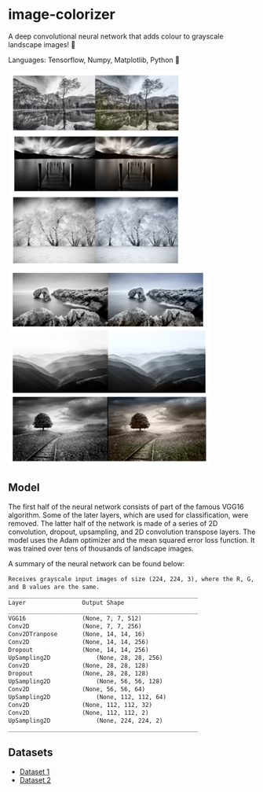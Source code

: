 # image-colorizer

A deep convolutional neural network that adds colour to grayscale landscape images! 🌈

Languages: Tensorflow, Numpy, Matplotlib, Python 🐍

<img src='test/example.png' style='height: 400px'>
<img src='test/example2.png' style='height: 400px'>

## Model
The first half of the neural network consists of part of the famous VGG16 algorithm. Some of the later layers, which are used for classification, were removed. The latter half of the network is made of a series of 2D convolution, dropout, upsampling, and 2D convolution transpose layers. The model uses the Adam optimizer and the mean squared error loss function. It was trained over tens of thousands of landscape images.

A summary of the neural network can be found below:

```
Receives grayscale input images of size (224, 224, 3), where the R, G, and B values are the same.
______________________________________________________
Layer                Output Shape              
______________________________________________________
VGG16                (None, 7, 7, 512)
Conv2D               (None, 7, 7, 256)
Conv2DTranpose       (None, 14, 14, 16)
Conv2D               (None, 14, 14, 256)
Dropout              (None, 14, 14, 256)
UpSampling2D		     (None, 28, 28, 256)
Conv2D               (None, 28, 28, 128)
Dropout              (None, 28, 28, 128)
UpSampling2D		     (None, 56, 56, 128)
Conv2D               (None, 56, 56, 64)
UpSampling2D		     (None, 112, 112, 64)
Conv2D               (None, 112, 112, 32)
Conv2D               (None, 112, 112, 2)
UpSampling2D		     (None, 224, 224, 2)
______________________________________________________
```

## Datasets
- <a href='https://www.kaggle.com/arnaud58/landscape-pictures'>Dataset 1</a>
- <a href='https://www.kaggle.com/theblackmamba31/landscape-image-colorization'>Dataset 2</a>
